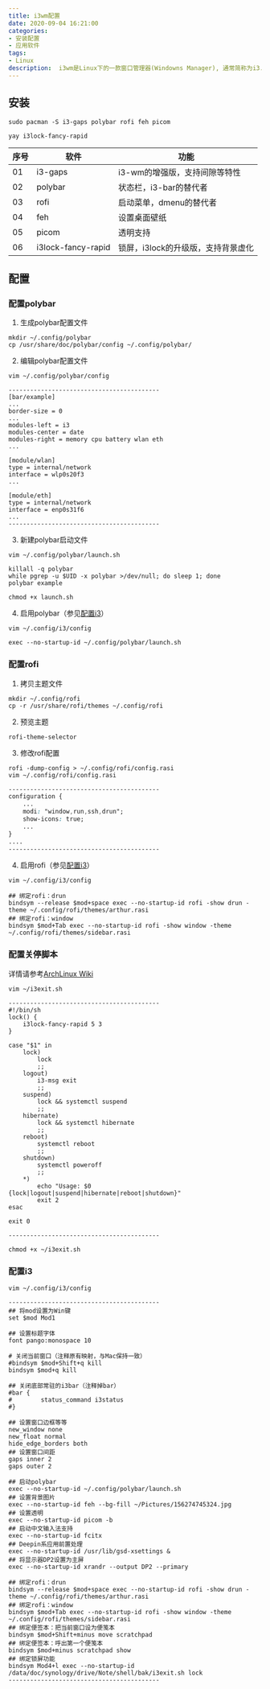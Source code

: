 ```yaml
---
title: i3wm配置
date: 2020-09-04 16:21:00
categories:
- 安装配置
- 应用软件
tags: 
- Linux
description:  i3wm是Linux下的一款窗口管理器(Windowns Manager), 通常简称为i3. <br> 本文档基于Archlinux(其它发行版大同小异), 简单介绍了i3的常用软件与配置
---
```


## 安装

```
sudo pacman -S i3-gaps polybar rofi feh picom
```

```
yay i3lock-fancy-rapid
```

| 序号 | 软件               | 功能                               |
| ---- | ------------------ | ---------------------------------- |
| 01   | i3-gaps            | i3-wm的增强版，支持间隙等特性      |
| 02   | polybar            | 状态栏，i3-bar的替代者             |
| 03   | rofi               | 启动菜单，dmenu的替代者            |
| 04   | feh                | 设置桌面壁纸                       |
| 05   | picom              | 透明支持                           |
| 06   | i3lock-fancy-rapid | 锁屏，i3lock的升级版，支持背景虚化 |


## 配置

### 配置polybar

1. 生成polybar配置文件

```
mkdir ~/.config/polybar
cp /usr/share/doc/polybar/config ~/.config/polybar/
```

2. 编辑polybar配置文件

```shell
vim ~/.config/polybar/config 
```

```
------------------------------------------
[bar/example]
...
border-size = 0
...
modules-left = i3 
modules-center = date
modules-right = memory cpu battery wlan eth
...

[module/wlan]
type = internal/network
interface = wlp0s20f3
...

[module/eth]
type = internal/network
interface = enp0s31f6
...
------------------------------------------
```

3. 新建polybar启动文件

```shell
vim ~/.config/polybar/launch.sh
```

```shell
killall -q polybar
while pgrep -u $UID -x polybar >/dev/null; do sleep 1; done
polybar example
```

```
chmod +x launch.sh
```

4. 启用polybar（参见[配置i3](#配置i3)）

```shell
vim ~/.config/i3/config
```

```shell
exec --no-startup-id ~/.config/polybar/launch.sh
```

### 配置rofi

1. 拷贝主题文件

```shell
mkdir ~/.config/rofi
cp -r /usr/share/rofi/themes ~/.config/rofi
```

2. 预览主题

```shell
rofi-theme-selector
```

3. 修改rofi配置

```shell
rofi -dump-config > ~/.config/rofi/config.rasi
vim ~/.config/rofi/config.rasi
```

```css
------------------------------------------
configuration {
    ...
    modi: "window,run,ssh,drun";
    show-icons: true;
    ...
}
....
------------------------------------------
```

4. 启用rofi（参见[配置i3](#配置i3)）

```shell
vim ~/.config/i3/config
```

```shell
## 绑定rofi：drun
bindsym --release $mod+space exec --no-startup-id rofi -show drun -theme ~/.config/rofi/themes/arthur.rasi
## 绑定rofi：window
bindsym $mod+Tab exec --no-startup-id rofi -show window -theme ~/.config/rofi/themes/sidebar.rasi
```

### 配置关停脚本

详情请参考[ArchLinux Wiki](https://wiki.archlinux.org/index.php/I3_(简体中文)#关机，重启和锁屏)

```
vim ~/i3exit.sh
```

```shell
------------------------------------------
#!/bin/sh
lock() {
    i3lock-fancy-rapid 5 3
}

case "$1" in
    lock)
        lock
        ;;
    logout)
        i3-msg exit
        ;;
    suspend)
        lock && systemctl suspend
        ;;
    hibernate)
        lock && systemctl hibernate
        ;;
    reboot)
        systemctl reboot
        ;;
    shutdown)
        systemctl poweroff
        ;;
    *)
        echo "Usage: $0 {lock|logout|suspend|hibernate|reboot|shutdown}"
        exit 2
esac

exit 0

------------------------------------------
```

```
chmod +x ~/i3exit.sh
```


### 配置i3

```shell
vim ~/.config/i3/config
```

```shell
------------------------------------------
## 将mod设置为Win键
set $mod Mod1

## 设置标题字体
font pango:monospace 10

# 关闭当前窗口（注释原有映射，与Mac保持一致）
#bindsym $mod+Shift+q kill
bindsym $mod+q kill

## 关闭底部常驻的i3bar（注释掉bar）
#bar {
#        status_command i3status
#}

## 设置窗口边框等等
new_window none
new_float normal
hide_edge_borders both
## 设置窗口间距
gaps inner 2
gaps outer 2

## 启动polybar
exec --no-startup-id ~/.config/polybar/launch.sh
## 设置背景图片
exec --no-startup-id feh --bg-fill ~/Pictures/156274745324.jpg
## 设置透明
exec --no-startup-id picom -b
## 启动中文输入法支持
exec --no-startup-id fcitx 
## Deepin系应用前置处理
exec --no-startup-id /usr/lib/gsd-xsettings &
## 将显示器DP2设置为主屏
exec --no-startup-id xrandr --output DP2 --primary

## 绑定rofi：drun
bindsym --release $mod+space exec --no-startup-id rofi -show drun -theme ~/.config/rofi/themes/arthur.rasi
## 绑定rofi：window
bindsym $mod+Tab exec --no-startup-id rofi -show window -theme ~/.config/rofi/themes/sidebar.rasi
## 绑定便签本：把当前窗口设为便笺本
bindsym $mod+Shift+minus move scratchpad
## 绑定便签本：呼出第一个便笺本
bindsym $mod+minus scratchpad show 
## 绑定锁屏功能
bindsym Mod4+l exec --no-startup-id /data/doc/synology/drive/Note/shell/bak/i3exit.sh lock
------------------------------------------
```
